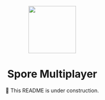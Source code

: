 <p align=center>
<img style="width:128px;" src="https://github.com/Spore-Multiplayer/Spore-Multiplayer/assets/76428041/0ea40d86-e37c-4a56-9ce4-3e5e374b63d8">
<h1 align=center>Spore Multiplayer</h1>
<p align=center>🔨 This README is under construction.</p>
</p>
